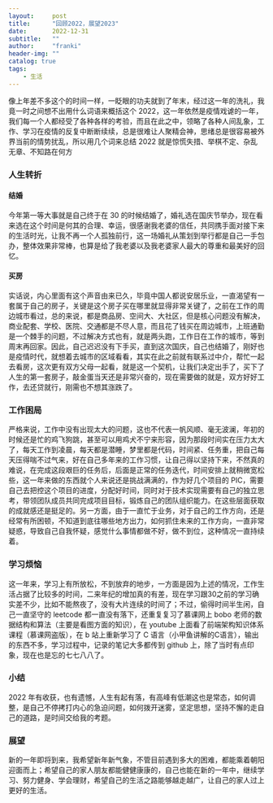 ```yaml
---
layout:     post
title:      "回顾2022，展望2023"
date:       2022-12-31
subtitle:   ""
author:     "franki"
header-img: ""
catalog: true
tags:
    - 生活
---
```


像上年差不多这个的时间一样，一眨眼的功夫就到了年末，经过这一年的洗礼，我竟一时之间想不出用什么词语来概括这个 2022，这一年依然是疫情戏谑的一年，我们每一个人都经受了各种各样的考验，而且在此之中，领略了各种人间乱象，工作、学习在疫情的反复中断断续续，总是很难让人聚精会神，思绪总是很容易被外界当前的情势扰乱，所以用几个词来总结 2022 就是惊慌失措、举棋不定、杂乱无章、不知路在何方

### 人生转折

#### 结婚

今年第一等大事就是自己终于在 30 的时候结婚了，婚礼选在国庆节举办，现在看来选在这个时间是何其的合理、幸运，很感谢我老婆的信任，共同携手面对接下来的生活时光，让我不再一个人孤独前行，这一场婚礼从策划到举行都是自己一手包办，整体效果非常棒，也算是给了我老婆以及我老婆家人最大的尊重和最美好的回忆。

#### 买房

实话说，内心里面有这个声音由来已久，毕竟中国人都说安居乐业，一直渴望有一套属于自己的房子，关键是这个房子买在哪里就显得非常关键了，之前在工作的周边城市看过，总的来说，都是商品房、空间大、大社区，但是核心问题没有解决，商业配套、学校、医院、交通都是不尽人意，而且花了钱买在周边城市，上班通勤是一个棘手的问题，不过解决方式也有，就是两头跑，工作日在工作的城市，等到周末再回家。因此，自己迟迟没有下手买，直到这次国庆，自己也结婚了，刚好也是疫情时代，就想着去城市的区域看看，其实在此之前就有联系过中介，帮忙一起去看房，这次更有双方父母一起看，就是这一个契机，让我们决定出手了，买下了人生的第一套房子，敲金蛋当天还是非常兴奋的，现在需要做的就是，双方好好工作，去还贷就行，刚需也不想其涨跌了。

### 工作困局

严格来说，工作中没有出现太大的问题，这也不代表一帆风顺、毫无波澜，年初的时候还是忙的鸡飞狗跳，甚至可以用鸡犬不宁来形容，因为那段时间实在压力太大了，每天工作到凌晨，每天都是潜睡，梦里都是代码，时间紧、任务重，把自己每天压得喘不过气来，好在自己多年来的工作习惯，让自己得以坚持下来，不然真的难说，在完成这段艰巨的任务后，后面是正常的任务迭代，时间安排上就稍微宽松些，这一年来做的东西就个人来说还是挑战满满的，作为好几个项目的 PIC，需要自己去把控这个项目的进度，分配好时间，同时对于技术实现需要有自己的独立思考，带领团队成员共同完成项目目标，锻炼自己的团队组织能力。在这些层面获取的成就感还是挺足的。另一方面，由于一直忙于业务，对于自己的工作方向，还是经常有所困顿，不知道到底往哪些地方出力，如何抓住未来的工作方向，一直非常疑惑，导致自己自我怀疑，感觉什么事情都做不好，做不到位，这种情况一直持续着。

### 学习烦恼

这一年来，学习上有所放松，不到放弃的地步，一方面是因为上述的情况，工作生活占据了比较多的时间，二来年纪的增加真的有差，现在学习跟30之前的学习确实差不少，比如不能熬夜了，没有大片连续的时间了；不过，偷得时间半生闲，自己一直坚守的 leetcode 都一直没有落下，还重复复习了慕课网上 bobo 老师的数据结构和算法（主要是看图方面的知识），在 youtube 上面看了前端架构知识体系课程（慕课网盗版），在 b 站上重新学习了 C 语言（小甲鱼讲解的C语言），输出的东西不多，学习过程中，记录的笔记大多都传到 github 上，除了当时有点印象，现在也是忘的七七八八了。

### 小结

2022 年有收获，也有遗憾，人生有起有落，有高峰有低潮这也是常态，如何调整，是自己不停拷打内心的急迫问题，如何拨开迷雾，坚定思想，坚持不懈的走自己的道路，是时间交给我的考题。

### 展望

新的一年即将到来，我希望新年新气象，不管目前遇到多大的困难，都能乘着朝阳迎面而上；希望自己的家人朋友都能健健康康的，自己也能在新的一年中，继续学习、努力健身、学会理财，希望自己的生活之路能够越走越广，让自己的家人过上更好的生活。
